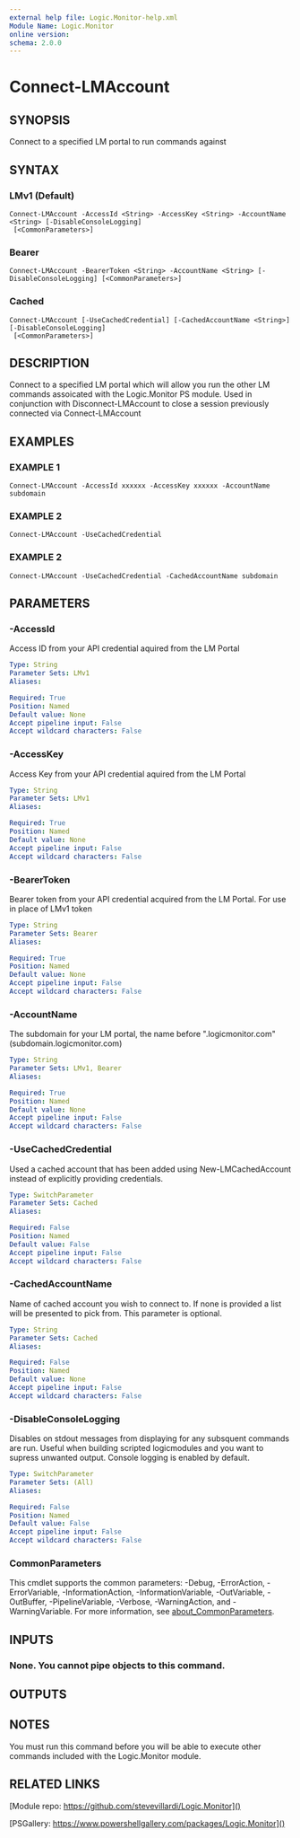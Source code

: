 ```yaml
---
external help file: Logic.Monitor-help.xml
Module Name: Logic.Monitor
online version:
schema: 2.0.0
---
```


# Connect-LMAccount

## SYNOPSIS
Connect to a specified LM portal to run commands against

## SYNTAX

### LMv1 (Default)
```
Connect-LMAccount -AccessId <String> -AccessKey <String> -AccountName <String> [-DisableConsoleLogging]
 [<CommonParameters>]
```

### Bearer
```
Connect-LMAccount -BearerToken <String> -AccountName <String> [-DisableConsoleLogging] [<CommonParameters>]
```

### Cached
```
Connect-LMAccount [-UseCachedCredential] [-CachedAccountName <String>] [-DisableConsoleLogging]
 [<CommonParameters>]
```

## DESCRIPTION
Connect to a specified LM portal which will allow you run the other LM commands assoicated with the Logic.Monitor PS module.
Used in conjunction with Disconnect-LMAccount to close a session previously connected via Connect-LMAccount

## EXAMPLES

### EXAMPLE 1
```
Connect-LMAccount -AccessId xxxxxx -AccessKey xxxxxx -AccountName subdomain
```

### EXAMPLE 2
```
Connect-LMAccount -UseCachedCredential
```

### EXAMPLE 2
```
Connect-LMAccount -UseCachedCredential -CachedAccountName subdomain
```

## PARAMETERS

### -AccessId
Access ID from your API credential aquired from the LM Portal

```yaml
Type: String
Parameter Sets: LMv1
Aliases:

Required: True
Position: Named
Default value: None
Accept pipeline input: False
Accept wildcard characters: False
```

### -AccessKey
Access Key from your API credential aquired from the LM Portal

```yaml
Type: String
Parameter Sets: LMv1
Aliases:

Required: True
Position: Named
Default value: None
Accept pipeline input: False
Accept wildcard characters: False
```

### -BearerToken
Bearer token from your API credential acquired from the LM Portal. For use in place of LMv1 token

```yaml
Type: String
Parameter Sets: Bearer
Aliases:

Required: True
Position: Named
Default value: None
Accept pipeline input: False
Accept wildcard characters: False
```

### -AccountName
The subdomain for your LM portal, the name before ".logicmonitor.com" (subdomain.logicmonitor.com)

```yaml
Type: String
Parameter Sets: LMv1, Bearer
Aliases:

Required: True
Position: Named
Default value: None
Accept pipeline input: False
Accept wildcard characters: False
```

### -UseCachedCredential
Used a cached account that has been added using New-LMCachedAccount instead of explicitly providing credentials.

```yaml
Type: SwitchParameter
Parameter Sets: Cached
Aliases:

Required: False
Position: Named
Default value: False
Accept pipeline input: False
Accept wildcard characters: False
```

### -CachedAccountName
Name of cached account you wish to connect to.
If none is provided a list will be presented to pick from.
This parameter is optional.

```yaml
Type: String
Parameter Sets: Cached
Aliases:

Required: False
Position: Named
Default value: None
Accept pipeline input: False
Accept wildcard characters: False
```

### -DisableConsoleLogging
Disables on stdout messages from displaying for any subsquent commands are run.
Useful when building scripted logicmodules and you want to supress unwanted output.
Console logging is enabled by default.

```yaml
Type: SwitchParameter
Parameter Sets: (All)
Aliases:

Required: False
Position: Named
Default value: False
Accept pipeline input: False
Accept wildcard characters: False
```

### CommonParameters
This cmdlet supports the common parameters: -Debug, -ErrorAction, -ErrorVariable, -InformationAction, -InformationVariable, -OutVariable, -OutBuffer, -PipelineVariable, -Verbose, -WarningAction, and -WarningVariable. For more information, see [about_CommonParameters](http://go.microsoft.com/fwlink/?LinkID=113216).

## INPUTS

### None. You cannot pipe objects to this command.
## OUTPUTS

## NOTES
You must run this command before you will be able to execute other commands included with the Logic.Monitor module.

## RELATED LINKS

[Module repo: https://github.com/stevevillardi/Logic.Monitor]()

[PSGallery: https://www.powershellgallery.com/packages/Logic.Monitor]()

